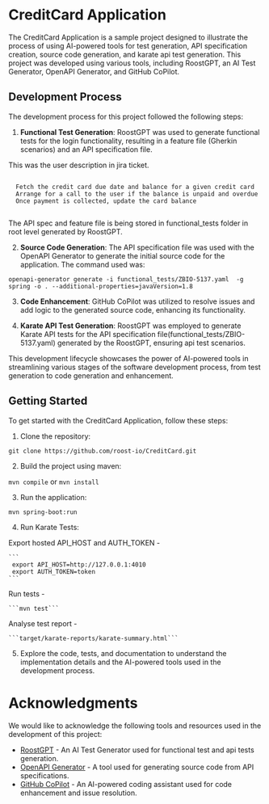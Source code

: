 # CreditCard Application

The CreditCard Application is a sample project designed to illustrate the process of using AI-powered tools for test generation, API specification creation, source code generation, and karate api test generation. This project was developed using various tools, including RoostGPT, an AI Test Generator, OpenAPI Generator, and GitHub CoPilot.

## Development Process

The development process for this project followed the following steps:

1. **Functional Test Generation**: RoostGPT was used to generate functional tests for the login functionality, resulting in a feature file (Gherkin scenarios) and an API specification file.

  This was the user description in jira ticket.
  
```

  Fetch the credit card due date and balance for a given credit card
  Arrange for a call to the user if the balance is unpaid and overdue
  Once payment is collected, update the card balance


```


  The API spec and feature file is being stored in functional_tests folder in root level generated by RoostGPT.


2. **Source Code Generation**: The API specification file was used with the OpenAPI Generator to generate the initial source code for the application. The command used was:

  ```openapi-generator generate -i functional_tests/ZBIO-5137.yaml  -g spring -o . --additional-properties=javaVersion=1.8```

3. **Code Enhancement**: GitHub CoPilot was utilized to resolve issues and add logic to the generated source code, enhancing its functionality.

4. **Karate API Test Generation**: RoostGPT was employed to generate Karate API tests for the API specification file(functional_tests/ZBIO-5137.yaml) generated by the RoostGPT, ensuring api test scenarios. 

This development lifecycle showcases the power of AI-powered tools in streamlining various stages of the software development process, from test generation to code generation and enhancement.

## Getting Started

To get started with the CreditCard Application, follow these steps:

1. Clone the repository:

```git clone https://github.com/roost-io/CreditCard.git```

2. Build the project using maven:

```mvn compile```  or  ```mvn install```

3. Run the application:

```mvn spring-boot:run```

4. Run Karate Tests:

  Export hosted API_HOST and AUTH_TOKEN -
    
    ```
     export API_HOST=http://127.0.0.1:4010
     export AUTH_TOKEN=token
    ```

  Run tests -
    
    ```mvn test```

  Analyse test report -
    
    ```target/karate-reports/karate-summary.html```

5. Explore the code, tests, and documentation to understand the implementation details and the AI-powered tools used in the development process.

# Acknowledgments

We would like to acknowledge the following tools and resources used in the development of this project:

- [RoostGPT](https://www.roost.ai/) - An AI Test Generator used for functional test and api tests generation.
- [OpenAPI Generator](https://openapi-generator.tech/) - A tool used for generating source code from API specifications.
- [GitHub CoPilot](https://pilot.github.com/) - An AI-powered coding assistant used for code enhancement and issue resolution.
